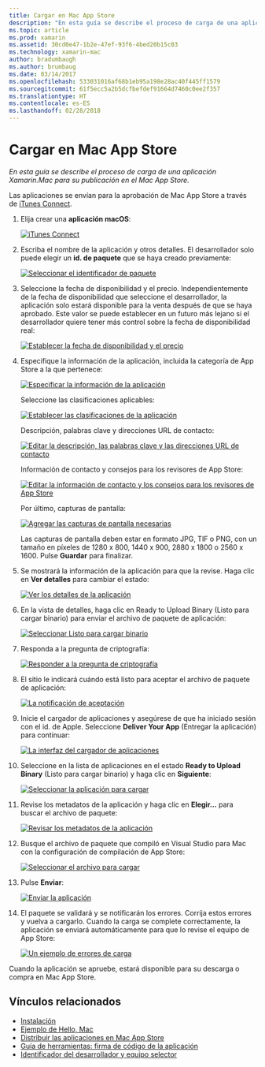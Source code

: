 ```yaml
---
title: Cargar en Mac App Store
description: "En esta guía se describe el proceso de carga de una aplicación Xamarin.Mac para su publicación en el Mac App Store."
ms.topic: article
ms.prod: xamarin
ms.assetid: 30cd0e47-1b2e-47ef-93f6-4bed20b15c03
ms.technology: xamarin-mac
author: bradumbaugh
ms.author: brumbaug
ms.date: 03/14/2017
ms.openlocfilehash: 533031016af68b1eb95a198e28ac40f445ff1579
ms.sourcegitcommit: 61f5ecc5a2b5dcfbefdef91664d7460c0ee2f357
ms.translationtype: HT
ms.contentlocale: es-ES
ms.lasthandoff: 02/28/2018
---
```

# <a name="upload-to-mac-app-store"></a>Cargar en Mac App Store

_En esta guía se describe el proceso de carga de una aplicación Xamarin.Mac para su publicación en el Mac App Store._

Las aplicaciones se envían para la aprobación de Mac App Store a través de [iTunes Connect](http://itunesconnect.apple.com/).

1. Elija crear una **aplicación macOS**: 

    [ ![](uploading-images/image65.png "iTunes Connect")](uploading-images/image65.png)

2. Escriba el nombre de la aplicación y otros detalles. El desarrollador solo puede elegir un **id. de paquete** que se haya creado previamente: 

    [ ![](uploading-images/image66.png "Seleccionar el identificador de paquete")](uploading-images/image66.png)

3. Seleccione la fecha de disponibilidad y el precio. Independientemente de la fecha de disponibilidad que seleccione el desarrollador, la aplicación solo estará disponible para la venta después de que se haya aprobado. Este valor se puede establecer en un futuro más lejano si el desarrollador quiere tener más control sobre la fecha de disponibilidad real: 

    [ ![](uploading-images/image67.png "Establecer la fecha de disponibilidad y el precio")](uploading-images/image67.png)

4. Especifique la información de la aplicación, incluida la categoría de App Store a la que pertenece: 

    [ ![](uploading-images/image68.png "Especificar la información de la aplicación")](uploading-images/image68.png) 

    Seleccione las clasificaciones aplicables: 

    [ ![](uploading-images/image69.png "Establecer las clasificaciones de la aplicación")](uploading-images/image69.png) 

    Descripción, palabras clave y direcciones URL de contacto: 

    [ ![](uploading-images/image70.png "Editar la descripción, las palabras clave y las direcciones URL de contacto")](uploading-images/image70.png) 

    Información de contacto y consejos para los revisores de App Store: 

    [ ![](uploading-images/image71.png "Editar la información de contacto y los consejos para los revisores de App Store")](uploading-images/image71.png) 

    Por último, capturas de pantalla: 

    [ ![](uploading-images/image72.png "Agregar las capturas de pantalla necesarias")](uploading-images/image72.png) 

    Las capturas de pantalla deben estar en formato JPG, TIF o PNG, con un tamaño en píxeles de 1280 x 800, 1440 x 900, 2880 x 1800 o 2560 x 1600. Pulse **Guardar** para finalizar.

5. Se mostrará la información de la aplicación para que la revise. Haga clic en **Ver detalles** para cambiar el estado: 

    [ ![](uploading-images/image73.png "Ver los detalles de la aplicación")](uploading-images/image73.png)

6. En la vista de detalles, haga clic en Ready to Upload Binary (Listo para cargar binario) para enviar el archivo de paquete de aplicación: 

    [ ![](uploading-images/image74.png "Seleccionar Listo para cargar binario")](uploading-images/image74.png)

7. Responda a la pregunta de criptografía: 

    [ ![](uploading-images/image75.png "Responder a la pregunta de criptografía")](uploading-images/image75.png)

8. El sitio le indicará cuándo está listo para aceptar el archivo de paquete de aplicación: 

    [ ![](uploading-images/image76.png "La notificación de aceptación")](uploading-images/image76.png)

9. Inicie el cargador de aplicaciones y asegúrese de que ha iniciado sesión con el id. de Apple.
Seleccione **Deliver Your App** (Entregar la aplicación) para continuar: 

    [ ![](uploading-images/image77.png "La interfaz del cargador de aplicaciones")](uploading-images/image77.png)

10. Seleccione en la lista de aplicaciones en el estado **Ready to Upload Binary** (Listo para cargar binario) y haga clic en **Siguiente**: 

    [ ![](uploading-images/image78.png "Seleccionar la aplicación para cargar")](uploading-images/image78.png)

11. Revise los metadatos de la aplicación y haga clic en **Elegir…** para buscar el archivo de paquete: 

    [ ![](uploading-images/image79.png "Revisar los metadatos de la aplicación")](uploading-images/image79.png)

12. Busque el archivo de paquete que compiló en Visual Studio para Mac con la configuración de compilación de App Store: 

    [ ![](uploading-images/image80.png "Seleccionar el archivo para cargar")](uploading-images/image80.png)

13. Pulse **Enviar**: 

    [ ![](uploading-images/image81.png "Enviar la aplicación")](uploading-images/image81.png)

14. El paquete se validará y se notificarán los errores. Corrija estos errores y vuelva a cargarlo. Cuando la carga se complete correctamente, la aplicación se enviará automáticamente para que lo revise el equipo de App Store: 

    [ ![](uploading-images/image82.png "Un ejemplo de errores de carga")](uploading-images/image82.png)

Cuando la aplicación se apruebe, estará disponible para su descarga o compra en Mac App Store.

## <a name="related-links"></a>Vínculos relacionados

- [Instalación](~//mac/get-started/installation.md)
- [Ejemplo de Hello, Mac](~//mac/get-started/hello-mac.md)
- [Distribuir las aplicaciones en Mac App Store](https://developer.apple.com/devcenter/mac/checklist/)
- [Guía de herramientas: firma de código de la aplicación](https://developer.apple.com/library/mac/#documentation/ToolsLanguages/Conceptual/OSXWorkflowGuide/CodeSigning/CodeSigning.html)
- [Identificador del desarrollador y equipo selector](https://developer.apple.com/resources/developer-id/)
